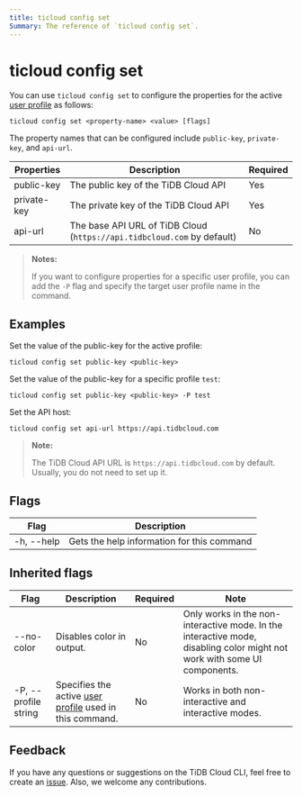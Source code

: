 ```yaml
---
title: ticloud config set
Summary: The reference of `ticloud config set`.
---
```


# ticloud config set

You can use `ticloud config set` to configure the properties for the active [user profile](tidb-cloud/cli-reference.md#user-profile) as follows:

```shell
ticloud config set <property-name> <value> [flags]
```

The property names that can be configured include `public-key`, `private-key`, and `api-url`.

| Properties  | Description                                                        | Required |
|-------------|--------------------------------------------------------------------|----------|
| public-key  | The public key of the TiDB Cloud API                               | Yes      |
| private-key | The private key of the TiDB Cloud API                              | Yes      |
| api-url     | The base API URL of TiDB Cloud (`https://api.tidbcloud.com` by default) | No       |

> **Notes:**
>
> If you want to configure properties for a specific user profile, you can add the `-P` flag and specify the target user profile name in the command.

## Examples

Set the value of the public-key for the active profile:

```shell
ticloud config set public-key <public-key>
```

Set the value of the public-key for a specific profile `test`:

```shell
ticloud config set public-key <public-key> -P test
```

Set the API host:

```shell
ticloud config set api-url https://api.tidbcloud.com
```

> **Note:**
>
> The TiDB Cloud API URL is `https://api.tidbcloud.com` by default. Usually, you do not need to set up it.

## Flags

| Flag       | Description              |
|------------|--------------------------|
| -h, --help | Gets the help information for this command |

## Inherited flags

| Flag                 | Description                                   | Required | Note                                                                                                                    |
|----------------------|-----------------------------------------------|----------|--------------------------------------------------------------------------------------------------------------------------|
| --no-color           | Disables color in output.                      | No       | Only works in the non-interactive mode. In the interactive mode, disabling color might not work with some UI components. |
| -P, --profile string | Specifies the active [user profile](tidb-cloud/cli-reference.md#user-profile) used in this command. | No       | Works in both non-interactive and interactive modes.                                                                      |

## Feedback

If you have any questions or suggestions on the TiDB Cloud CLI, feel free to create an [issue](https://github.com/tidbcloud/tidbcloud-cli/issues/new/choose). Also, we welcome any contributions.
